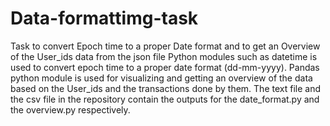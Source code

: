 # Data-formattimg-task
Task to convert Epoch time to a proper Date format and to get an Overview of the User_ids data from the json file
Python modules such as datetime is used to convert epoch time to a proper date format (dd-mm-yyyy). Pandas python module is used for visualizing and getting an overview of
the data based on the User_ids and the transactions done by them.
The text file and the csv file in the repository contain the outputs for the date_format.py and the overview.py respectively.

